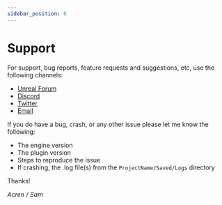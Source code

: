 ```yaml
---
sidebar_position: 6
---
```


# Support

For support, bug reports, feature requests and suggestions, etc, use the following channels:

- [Unreal Forum](https://forums.unrealengine.com/)
- [Discord](https://discord.gg/ZuFP9DB)
- [Twitter](https://twitter.com/itsAcren)
- [Email](mailto:acren.marketplace@gmail.com)

If you do have a bug, crash, or any other issue please let me know the following:

- The engine version
- The plugin version
- Steps to reproduce the issue
- If crashing, the .log file(s) from the `ProjectName/Saved/Logs` directory

Thanks!

*Acren / Sam*